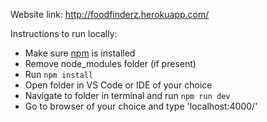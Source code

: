Website link: http://foodfinderz.herokuapp.com/

Instructions to run locally:

- Make sure [npm](https://docs.npmjs.com/downloading-and-installing-node-js-and-npm) is installed
- Remove node_modules folder (if present)
- Run ```npm install```
- Open folder in VS Code or IDE of your choice
- Navigate to folder in terminal and run ```npm run dev```
- Go to browser of your choice and type 'localhost:4000/'
